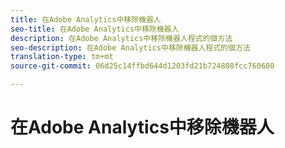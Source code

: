 ```yaml
---
title: 在Adobe Analytics中移除機器人
seo-title: 在Adobe Analytics中移除機器人
description: 在Adobe Analytics中移除機器人程式的個方法
seo-description: 在Adobe Analytics中移除機器人程式的個方法
translation-type: tm+mt
source-git-commit: 06d25c14ffbd644d1203fd21b724808fcc760680

---
```



# 在Adobe Analytics中移除機器人

